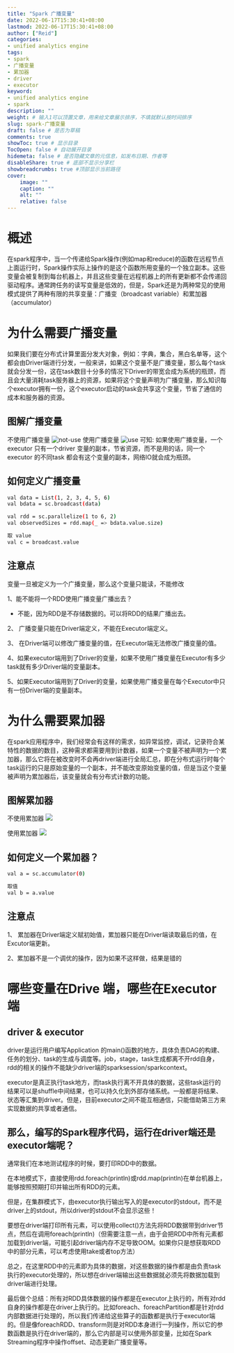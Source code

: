 ```yaml
---
title: "Spark 广播变量"
date: 2022-06-17T15:30:41+08:00
lastmod: 2022-06-17T15:30:41+08:00
author: ["Reid"]
categories: 
- unified analytics engine
tags: 
- spark
- 广播变量
- 累加器
- driver
- executor
keyword:
- unified analytics engine
- spark
description: ""
weight: # 输入1可以顶置文章，用来给文章展示排序，不填就默认按时间排序
slug: spark-广播变量
draft: false # 是否为草稿
comments: true
showToc: true # 显示目录
TocOpen: false # 自动展开目录
hidemeta: false # 是否隐藏文章的元信息，如发布日期、作者等
disableShare: true # 底部不显示分享栏
showbreadcrumbs: true #顶部显示当前路径
cover:
    image: ""
    caption: ""
    alt: ""
    relative: false
---
```

# 概述
在spark程序中，当一个传递给Spark操作(例如map和reduce)的函数在远程节点上面运行时，Spark操作实际上操作的是这个函数所用变量的一个独立副本。这些变量会被复制到每台机器上，并且这些变量在远程机器上的所有更新都不会传递回驱动程序。通常跨任务的读写变量是低效的，但是，Spark还是为两种常见的使用模式提供了两种有限的共享变量：广播变（broadcast variable）和累加器（accumulator）

# 为什么需要广播变量
如果我们要在分布式计算里面分发大对象，例如：字典，集合，黑白名单等，这个都会由Driver端进行分发，一般来讲，如果这个变量不是广播变量，那么每个task就会分发一份，这在task数目十分多的情况下Driver的带宽会成为系统的瓶颈，而且会大量消耗task服务器上的资源，如果将这个变量声明为广播变量，那么知识每个executor拥有一份，这个executor启动的task会共享这个变量，节省了通信的成本和服务器的资源。

## 图解广播变量
不使用广播变量
![not-use](https://raw.githubusercontent.com/Reid00/image-host/main/20220617/image.3oek64ejio20.webp)
使用广播变量
![use](https://raw.githubusercontent.com/Reid00/image-host/main/20220617/image.5nmd6d2n5cg0.webp)
可知: 如果使用广播变量，一个executor 只有一个driver 变量的副本，节省资源，而不是用的话，同一个executor 的不同task 都会有这个变量的副本，网络IO就会成为瓶颈。

## 如何定义广播变量
```sh
val data = List(1, 2, 3, 4, 5, 6)
val bdata = sc.broadcast(data)

val rdd = sc.parallelize(1 to 6, 2)
val observedSizes = rdd.map(_ => bdata.value.size)

取 value
val c = broadcast.value
```

## 注意点
变量一旦被定义为一个广播变量，那么这个变量只能读，不能修改

1、能不能将一个RDD使用广播变量广播出去？
- 不能，因为RDD是不存储数据的。可以将RDD的结果广播出去。

2、 广播变量只能在Driver端定义，不能在Executor端定义。

3、 在Driver端可以修改广播变量的值，在Executor端无法修改广播变量的值。

4、如果executor端用到了Driver的变量，如果不使用广播变量在Executor有多少task就有多少Driver端的变量副本。

5、如果Executor端用到了Driver的变量，如果使用广播变量在每个Executor中只有一份Driver端的变量副本。

# 为什么需要累加器
在spark应用程序中，我们经常会有这样的需求，如异常监控，调试，记录符合某特性的数据的数目，这种需求都需要用到计数器，如果一个变量不被声明为一个累加器，那么它将在被改变时不会再driver端进行全局汇总，即在分布式运行时每个task运行的只是原始变量的一个副本，并不能改变原始变量的值，但是当这个变量被声明为累加器后，该变量就会有分布式计数的功能。

## 图解累加器
不使用累加器
![](https://raw.githubusercontent.com/Reid00/image-host/main/20220617/image.23g59129ajds.webp)

使用累加器
![](https://raw.githubusercontent.com/Reid00/image-host/main/20220617/image.3gn7uebrisu0.webp)

## 如何定义一个累加器？
```sh
val a = sc.accumulator(0)

取值
val b = a.value
```
## 注意点
1、 累加器在Driver端定义赋初始值，累加器只能在Driver端读取最后的值，在Excutor端更新。

2、累加器不是一个调优的操作，因为如果不这样做，结果是错的

# 哪些变量在Drive 端，哪些在Executor 端
## driver & executor
driver是运行用户编写Application 的main()函数的地方，具体负责DAG的构建、任务的划分、task的生成与调度等。job，stage，task生成都离不开rdd自身，rdd的相关的操作不能缺少driver端的sparksession/sparkcontext。

executor是真正执行task地方，而task执行离不开具体的数据，这些task运行的结果可以是shuffle中间结果，也可以持久化到外部存储系统。一般都是将结果、状态等汇集到driver。但是，目前executor之间不能互相通信，只能借助第三方来实现数据的共享或者通信。

## 那么，编写的Spark程序代码，运行在driver端还是executor端呢？

通常我们在本地测试程序的时候，要打印RDD中的数据。

在本地模式下，直接使用rdd.foreach(println)或rdd.map(println)在单台机器上，能够按照预期打印并输出所有RDD的元素。

但是，在集群模式下，由executor执行输出写入的是executor的stdout，而不是driver上的stdout，所以driver的stdout不会显示这些！

要想在driver端打印所有元素，可以使用collect()方法先将RDD数据带到driver节点，然后在调用foreach(println)（但需要注意一点，由于会把RDD中所有元素都加载到driver端，可能引起driver端内存不足导致OOM。如果你只是想获取RDD中的部分元素，可以考虑使用take或者top方法）

总之，在这里RDD中的元素即为具体的数据，对这些数据的操作都是由负责task执行的executor处理的，所以想在driver端输出这些数据就必须先将数据加载到driver端进行处理。

最后做个总结：所有对RDD具体数据的操作都是在executor上执行的，所有对rdd自身的操作都是在driver上执行的。比如foreach、foreachPartition都是针对rdd内部数据进行处理的，所以我们传递给这些算子的函数都是执行于executor端的。但是像foreachRDD、transform则是对RDD本身进行一列操作，所以它的参数函数是执行在driver端的，那么它内部是可以使用外部变量，比如在Spark Streaming程序中操作offset、动态更新广播变量等。
